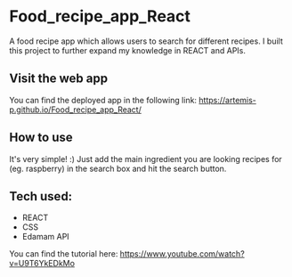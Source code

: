 # Food_recipe_app_React
A food recipe app which allows users to search for different recipes. I built this project to further expand my knowledge in REACT and APIs. 

## Visit the web app
You can find the deployed app in the following link: https://artemis-p.github.io/Food_recipe_app_React/

## How to use
It's very simple! :) Just add the main ingredient you are looking recipes for (eg. raspberry) in the search box and hit the search button.

## Tech used:
- REACT
- CSS
- Edamam API

You can find the tutorial here: https://www.youtube.com/watch?v=U9T6YkEDkMo


